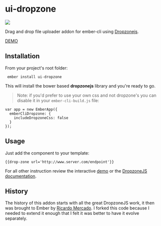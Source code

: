 # ui-dropzone

![ ](http://zippy.gfycat.com/FineBitterChital.gif)

Drag and drop file uploader addon for ember-cli using [Dropzonejs](http://www.dropzonejs.com/).

[DEMO](https://ui-dropzone.firebaseapp.com)

## Installation

From your project's root folder:

     ember install ui-dropzone

This will install the bower based **dropzonejs** library and you're ready to go.

> Note: if you'd prefer to use your own css and not dropzone's you can disable it in your `ember-cli-build.js` file:

    var app = new EmberApp({
      emberCliDropzone: {
        includeDropzoneCss: false
      }
    });

## Usage

Just add the component to your template:

    {{drop-zone url='http://www.server.com/endpoint'}}

For all other instruction review the interactive [demo](https://ui-dropzone.firebaseapp.com) or the [DropzoneJS documentation](http://www.dropzonejs.com/).

## History

The history of this addon starts with all the great DropzoneJS work, it then was brought to Ember by [Ricardo Mercado](https://github.com/FutoRicky). I forked this code because I needed to extend it enough that I felt it was better to have it evolve separately. 
